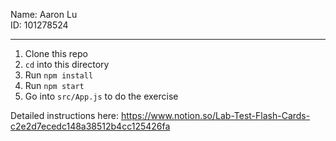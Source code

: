 Name: Aaron Lu  
ID: 101278524

---

1. Clone this repo
1. `cd` into this directory
1. Run `npm install`
1. Run `npm start`
1. Go into `src/App.js` to do the exercise

Detailed instructions here: https://www.notion.so/Lab-Test-Flash-Cards-c2e2d7ecedc148a38512b4cc125426fa
